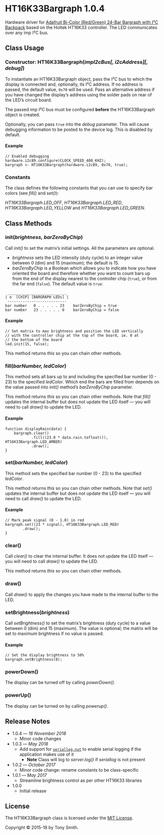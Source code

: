 # HT16K33Bargraph 1.0.4 #

Hardware driver for [Adafruit Bi-Color (Red/Green) 24-Bar Bargraph with I&sup2;C Backpack](https://www.adafruit.com/products/1721) based on the Holtek HT16K33 controller. The LED communicates over any imp I&sup2;C bus.

## Class Usage ##

### Constructor: HT16K33Bargraph(*impI2cBus[, i2cAddress][, debug]*) ###

To instantiate an HT16K33Bargraph object, pass the I&sup2;C bus to which the display is connected and, optionally, its I&sup2;C address. If no address is passed, the default value, `0x70` will be used. Pass an alternative address if you have changed the display’s address using the solder pads on rear of the LED’s circuit board.

The passed imp I&sup2;C bus must be configured **before** the HT16K33Bargraph object is created.

Optionally, you can pass `true` into the *debug* parameter. This will cause debugging information to be posted to the device log. This is disabled by default.

#### Example ####

```squirrel
// Enabled debugging
hardware.i2c89.configure(CLOCK_SPEED_400_KHZ);
bargraph <- HT16K33Bargraph(hardware.i2c89, 0x70, true);
```

### Constants ###

The class defines the following constants that you can use to specify bar colors (see *fill()* and *set()*):

*HT16K33Bargraph.LED_OFF*, *HT16K33Bargraph.LED_RED*, *HT16K33Bargraph.LED_YELLOW* and *HT16K33Bargraph.LED_GREEN*.

## Class Methods ##

### init(*brightness, barZeroByChip*) ###

Call *init()* to set the matrix’s initial settings. All the parameters are optional.

- *brightness* sets the LED intensity (duty cycle) to an integer value between 0 (dim) and 15 (maximum); the default is 15.
- *barZeroByChip* is a Boolean which allows you to indicate how you have oriented the board and therefore whether you want to count bars up from the end of the display nearest to the controller chip (`true`), or from the far end (`false`). The default value is `true`:

```
 ___________________________
| o  [CHIP] [BARGRAPH LEDs] |
 ---------------------------
bar number   0 . . . . . 23    barZeroByChip = true
bar number   23 . . . . . 0    barZeroByChip = false
```

#### Example ####

```squirrel
// Set matrix to max brightness and position the LED vertically
// with the controller chip at the top of the board, ie. 0 at
// the bottom of the board
led.init(15, false);
```

This method returns *this* so you can chain other methods.

### fill(*barNumber, ledColor*) ###

This method sets all bars up to and including the specified bar number (0 - 23) to the specified *ledColor*. Which end the bars are filled from depends on the value passed into *init()* method’s *barZeroByChip* parameter.

This method returns *this* so you can chain other methods. Note that *fill()* updates the internal buffer but does not update the LED itself &mdash; you will need to call *draw()* to update the LED.

#### Example ####

```squirrel
function displayRain(data) {
    bargraph.clear()
            .fill((23.0 * data.rain.tofloat()), HT16K33Bargraph.LED_AMBER)
            .draw();
}
```

### set(*barNumber, ledColor*) ###

This method sets the specified bar number (0 - 23) to the specified *ledColor*.

This method returns *this* so you can chain other methods. Note that *set()* updates the internal buffer but does not update the LED itself &mdash; you will need to call *draw()* to update the LED.

#### Example ####

```squirrel
// Mark peak signal (0 - 1.0) in red
bargraph.set((23 * signal), HT16K33Bargraph.LED_RED)
        .draw();
}
```

### clear() ###

Call *clear()* to clear the internal buffer. It does not update the LED itself &mdash; you will need to call *draw()* to update the LED.

This method returns *this* so you can chain other methods.

### draw() ###

Call *draw()* to apply the changes you have made to the internal buffer to the LED.

### setBrightness(*brightness*) ###

Call *setBrightness()* to set the matrix’s brightness (duty cycle) to a value between 0 (dim) and 15 (maximum). The value is optional; the matrix will be set to maximum brightness if no value is passed.

#### Example ####

```squirrel
// Set the display brightness to 50%
bargraph.setBrightness(8);
```

### powerDown() ###

The display can be turned off by calling *powerDown()*.

### powerUp() ###

The display can be turned on by calling *powerup()*.

## Release Notes ##

- 1.0.4 &mdash; *16 November 2018*
    - Minor code changes
- 1.0.3 &mdash; *May 2018*
    - Add support for [`seriallog.nut`](https://github.com/smittytone/generic/blob/master/seriallog.nut) to enable serial logging if the application makes use of it
        - **Note** Class will log to *server.log()* if *seriallog* is not present
- 1.0.2 &mdash; *October 2017*
    - Minor code change: rename constants to be class-specific
- 1.0.1 &mdash; *May 2017*
    - Streamline brightness control as per other HT16K33 libraries
- 1.0.0
    - Initial release

## License ##

The HT16K33Bargraph class is licensed under the [MIT License](./LICENSE).

Copyright &copy; 2015-18 by Tony Smith.

